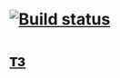 # [![Build status](https://ci.appveyor.com/api/projects/status/1xprxp5r8vayx7q5?svg=true)](https://ci.appveyor.com/project/RussianStupidCode/ahj-html-form)

# [тз](https://github.com/netology-code/ahj-homeworks/tree/simplification/forms)
